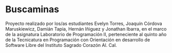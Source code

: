 # Buscaminas

Proyecto realizado por los/as estudiantes Evelyn Torres, Joaquín Córdova Maruskiewicz, Damián Tapia, Hernán Iñiguez y Jonathan Ibarra, en el marco de la asignatura Laboratorio de Programación II, perteneciente al quinto año de la Tecnicatura en Programación con Orientación en desarrollo de Software Libre del Instituto Sagrado Corazón Al. Cal.
